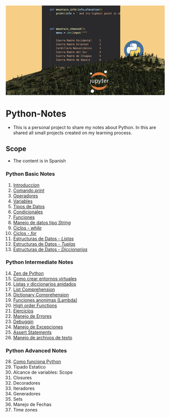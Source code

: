 ![Images](1641962814783.jpeg)
# Python-Notes
- This is a personal project to share my notes about Python. In this are shared all small projects created on my learning process.

## Scope
- The content is in Spanish

### Python Basic Notes
1. [Introduccion](https://github.com/r3card0/Python-Notes/blob/main/PythonBasic/01_introduccion.ipynb)
2. [Comando *print*](https://github.com/r3card0/Python-Notes/blob/main/PythonBasic/02_comando-print.ipynb)
3. [Operadores](https://github.com/r3card0/Python-Notes/blob/main/PythonBasic/03_operadores.ipynb)
4. [Variables](https://github.com/r3card0/Python-Notes/blob/main/PythonBasic/04_variables.ipynb)
5. [Tipos de Datos](https://github.com/r3card0/Python-Notes/blob/main/PythonBasic/05_tipos-de-datos.ipynb)
6. [Condicionales](https://github.com/r3card0/Python-Notes/blob/main/PythonBasic/06_condicionales.ipynb)
7. [Funciones](https://github.com/r3card0/Python-Notes/blob/main/PythonBasic/07_funciones.ipynb)
8. [Manejo de datos tipo *String*](https://github.com/r3card0/Python-Notes/blob/main/PythonBasic/08_tipos-de-datos-strings.ipynb)
9. [Ciclos - *while*](https://github.com/r3card0/Python-Notes/blob/main/PythonBasic/09_ciclo-while.ipynb)
10. [Ciclos - *for*](https://github.com/r3card0/Python-Notes/blob/main/PythonBasic/10_ciclo-for.ipynb)
11. [Estructuras de Datos - *Listas*](https://github.com/r3card0/Python-Notes/blob/main/PythonBasic/11_listas.ipynb)
12. [Estructuras de Datos - *Tuplas*](https://github.com/r3card0/Python-Notes/blob/main/PythonBasic/12_tuplas.ipynb)
13. [Estructuras de Datos - *Diccionarios*](https://github.com/r3card0/Python-Notes/blob/main/PythonBasic/13_diccionarios.ipynb)

### Python Intermediate Notes
14. [Zen de Python](https://github.com/r3card0/Python-Notes/blob/main/PythonIntermediate/14_informacion-general.ipynb)
15. [Como crear entornos virtuales](https://github.com/r3card0/Python-Notes/blob/main/PythonIntermediate/15_entornos_virtuales.ipynb)
16. [Listas y diccionarios anidados](https://github.com/r3card0/Python-Notes/blob/main/PythonIntermediate/16_listas-diccionarios-anidados.ipynb)
17. [List Comprehension](https://github.com/r3card0/Python-Notes/blob/main/PythonIntermediate/17_list_comprehensions.ipynb)
18. [Dictionary Comprehension](https://github.com/r3card0/Python-Notes/blob/main/PythonIntermediate/18_dictionary_comprehension.ipynb)
19. [Funciones anonimas (Lambda)](https://github.com/r3card0/Python-Notes/blob/main/PythonIntermediate/19_lambda-funciones-anonimas.ipynb)
20. [High order Functions](https://github.com/r3card0/Python-Notes/blob/main/PythonIntermediate/20_High-order-functions-filter-map-reduce.ipynb)
21. [Ejercicios](https://github.com/r3card0/Python-Notes/blob/main/PythonIntermediate/21_ejercicios-funciones-listas-diccionarios.ipynb)
22. [Manejo de Errores](https://github.com/r3card0/Python-Notes/blob/main/PythonIntermediate/22_manejo-de-errores.ipynb)
23. [Debuggin](https://github.com/r3card0/Python-Notes/blob/main/PythonIntermediate/23_Debugging_Depuracion.ipynb)
24. [Manejo de Excepciones](https://github.com/r3card0/Python-Notes/blob/main/PythonIntermediate/24_manejo-excepciones.ipynb)
25. [Assert Statements](https://github.com/r3card0/Python-Notes/blob/main/PythonIntermediate/25_Assert_Statements.ipynb)
26. [Manejo de archivos de texto](https://github.com/r3card0/Python-Notes/blob/main/PythonIntermediate/26_Archivos_de_texto.ipynb)

### Python Advanced Notes
28. [Como funciona Python](https://github.com/r3card0/Python-Notes/blob/main/PythonProfessional/28_Como_funciona_python.ipynb)
29. Tipado Estatico
30. Alcance de variables: Scope
31. Closures
32. Decoradores
33. Iteradores
34. Generadores
35. Sets
36. Manejo de Fechas
37. Time zones




